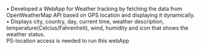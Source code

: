 • Developed a WebApp for Weather tracking by fetching the data from OpenWeatherMap API based on GPS location and displaying it dynamically. <br />
• Displays city, country, day, current time, weather description, temperature(Celcius/Fahrenheit), wind, humidity and icon that shows the weather status. <br />
PS-location access is needed to run this webApp
